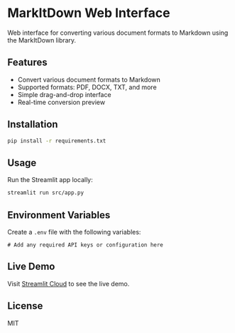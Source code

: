 # MarkItDown Web Interface

Web interface for converting various document formats to Markdown using the MarkItDown library.

## Features

- Convert various document formats to Markdown
- Supported formats: PDF, DOCX, TXT, and more
- Simple drag-and-drop interface
- Real-time conversion preview

## Installation

```bash
pip install -r requirements.txt
```

## Usage

Run the Streamlit app locally:

```bash
streamlit run src/app.py
```

## Environment Variables

Create a `.env` file with the following variables:

```
# Add any required API keys or configuration here
```

## Live Demo

Visit [Streamlit Cloud](https://streamlit.io) to see the live demo.

## License

MIT 